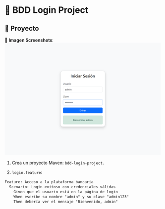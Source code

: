 # 🧪 BDD Login Project

## 🚀 Proyecto

🔧 **Imagen Screenshots**:
![Screenshots](./screenshots/Login_exitoso_con_credenciales_v_lidas.png)

1. Crea un proyecto Maven: `bdd-login-project`.



2. `login.feature`:
```gherkin
Feature: Acceso a la plataforma bancaria
  Scenario: Login exitoso con credenciales válidas
    Given que el usuario está en la página de login
    When escribe su nombre "admin" y su clave "admin123"
    Then debería ver el mensaje "Bienvenido, admin"

